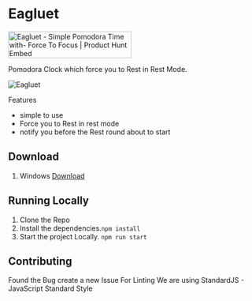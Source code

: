 # Eagluet
<a href="https://www.producthunt.com/posts/eagluet?utm_source=badge-featured&utm_medium=badge&utm_souce=badge-eagluet" target="_blank"><img src="https://api.producthunt.com/widgets/embed-image/v1/featured.svg?post_id=204635&theme=light" alt="Eagluet - Simple Pomodora Time with- Force To Focus | Product Hunt Embed" style="width: 250px; height: 54px;" width="250px" height="54px" /></a>

Pomodora Clock which force you to Rest in Rest Mode.

![Eagluet](https://res.cloudinary.com/atnak/image/upload/v1591102778/homescreen_udwdgd.png)


Features

- simple to use
- Force you to Rest in rest mode
- notify you before the Rest round about to start

## Download

1. Windows [Download](https://github.com/surajrathod/eagluet/releases/download/v0.1.2/eagluet-0.1.2.Setup.exe)

## Running Locally
1. Clone the Repo
2. Install the dependencies.`npm install`
3. Start the project Locally. `npm run start`
   
## Contributing

Found the Bug create a new Issue
For Linting We are using StandardJS - JavaScript Standard Style

